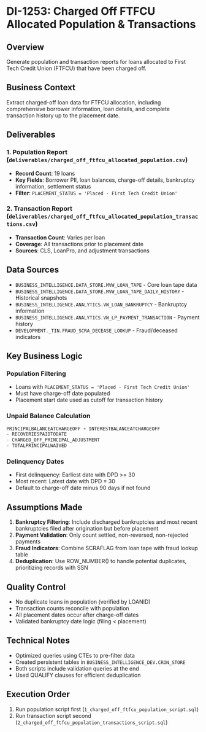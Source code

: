 # DI-1253: Charged Off FTFCU Allocated Population & Transactions

## Overview
Generate population and transaction reports for loans allocated to First Tech Credit Union (FTFCU) that have been charged off.

## Business Context
Extract charged-off loan data for FTFCU allocation, including comprehensive borrower information, loan details, and complete transaction history up to the placement date.

## Deliverables

### 1. Population Report (`deliverables/charged_off_ftfcu_allocated_population.csv`)
- **Record Count**: 19 loans
- **Key Fields**: Borrower PII, loan balances, charge-off details, bankruptcy information, settlement status
- **Filter**: `PLACEMENT_STATUS = 'Placed - First Tech Credit Union'`

### 2. Transaction Report (`deliverables/charged_off_ftfcu_allocated_population_transactions.csv`)
- **Transaction Count**: Varies per loan
- **Coverage**: All transactions prior to placement date
- **Sources**: CLS, LoanPro, and adjustment transactions

## Data Sources
- `BUSINESS_INTELLIGENCE.DATA_STORE.MVW_LOAN_TAPE` - Core loan tape data
- `BUSINESS_INTELLIGENCE.DATA_STORE.MVW_LOAN_TAPE_DAILY_HISTORY` - Historical snapshots
- `BUSINESS_INTELLIGENCE.ANALYTICS.VW_LOAN_BANKRUPTCY` - Bankruptcy information
- `BUSINESS_INTELLIGENCE.ANALYTICS.VW_LP_PAYMENT_TRANSACTION` - Payment history
- `DEVELOPMENT._TIN.FRAUD_SCRA_DECEASE_LOOKUP` - Fraud/deceased indicators

## Key Business Logic

### Population Filtering
- Loans with `PLACEMENT_STATUS = 'Placed - First Tech Credit Union'`
- Must have charge-off date populated
- Placement start date used as cutoff for transaction history

### Unpaid Balance Calculation
```sql
PRINCIPALBALANCEATCHARGEOFF + INTERESTBALANCEATCHARGEOFF
- RECOVERIESPAIDTODATE
- CHARGED_OFF_PRINCIPAL_ADJUSTMENT
- TOTALPRINCIPALWAIVED
```

### Delinquency Dates
- First delinquency: Earliest date with DPD >= 30
- Most recent: Latest date with DPD = 30
- Default to charge-off date minus 90 days if not found

## Assumptions Made

1. **Bankruptcy Filtering**: Include discharged bankruptcies and most recent bankruptcies filed after origination but before placement
2. **Payment Validation**: Only count settled, non-reversed, non-rejected payments
3. **Fraud Indicators**: Combine SCRAFLAG from loan tape with fraud lookup table
4. **Deduplication**: Use ROW_NUMBER() to handle potential duplicates, prioritizing records with SSN

## Quality Control
- No duplicate loans in population (verified by LOANID)
- Transaction counts reconcile with population
- All placement dates occur after charge-off dates
- Validated bankruptcy date logic (filing < placement)

## Technical Notes
- Optimized queries using CTEs to pre-filter data
- Created persistent tables in `BUSINESS_INTELLIGENCE_DEV.CRON_STORE`
- Both scripts include validation queries at the end
- Used QUALIFY clauses for efficient deduplication

## Execution Order
1. Run population script first (`1_charged_off_ftfcu_population_script.sql`)
2. Run transaction script second (`2_charged_off_ftfcu_population_transactions_script.sql`)